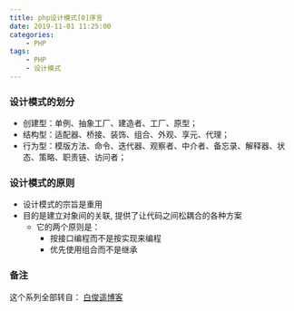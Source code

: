 ```yaml
---
title: php设计模式[0]序言
date: 2019-11-01 11:25:00
categories: 
    - PHP
tags:
    - PHP
    - 设计模式
---
```


### 设计模式的划分
   - 创建型：单例、抽象工厂、建造者、工厂、原型；
   - 结构型：适配器、桥接、装饰、组合、外观、享元、代理；
   - 行为型：模版方法、命令、迭代器、观察者、中介者、备忘录、解释器、状态、策略、职责链、访问者；

### 设计模式的原则

 - 设计模式的宗旨是重用
 - 目的是建立对象间的关联, 提供了让代码之间松耦合的各种方案
    - 它的两个原则是：
        - 按接口编程而不是按实现来编程
        - 优先使用组合而不是继承

### 备注
这个系列全部转自： [白俊遥博客](https://baijunyao.com)